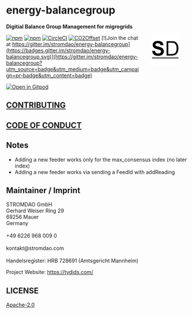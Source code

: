 # energy-balancegroup

<a href="https://stromdao.de/" target="_blank" title="STROMDAO - Digital Energy Infrastructure"><img src="./static/stromdao.png" align="right" height="85px" hspace="30px" vspace="30px"></a>

**Digitial Balance Group Management for migrogrids**

[![npm](https://img.shields.io/npm/dt/energy-balancegroup.svg)](https://www.npmjs.com/package/energy-balancegroup)
[![npm](https://img.shields.io/npm/v/energy-balancegroup.svg)](https://www.npmjs.com/package/energy-balancegroup)
[![CircleCI](https://circleci.com/gh/energychain/energy-balancegroup/tree/main.svg?style=svg)](https://circleci.com/gh/energychain/energy-balancegroup/tree/main)
[![CO2Offset](https://api.corrently.io/v2.0/ghgmanage/statusimg?host=energy-balancegroup&svg=1)](https://co2offset.io/badge.html?host=energy-balancegroup)
[![Join the chat at https://gitter.im/stromdao/energy-balancegroup](https://badges.gitter.im/stromdao/energy-balancegroup.svg)](https://gitter.im/stromdao/energy-balancegroup?utm_source=badge&utm_medium=badge&utm_campaign=pr-badge&utm_content=badge)

[![Open in Gitpod](https://gitpod.io/button/open-in-gitpod.svg)](https://gitpod.io/#https://github.com/energychain/energy-balancegroup)


## [CONTRIBUTING](https://github.com/energychain/energy-balancegroup/blob/main/CONTRIBUTING.md)

## [CODE OF CONDUCT](https://github.com/energychain/energy-balancegroup/blob/main/CODE_OF_CONDUCT.md)

## Notes

- Adding a new feeder works only for the max_consensus index (no later index)
- Adding a new feeder works via sending a FeedId with addReading

## Maintainer / Imprint

<addr>
STROMDAO GmbH  <br/>
Gerhard Weiser Ring 29  <br/>
69256 Mauer  <br/>
Germany  <br/>
  <br/>
+49 6226 968 009 0  <br/>
  <br/>
kontakt@stromdao.com  <br/>
  <br/>
Handelsregister: HRB 728691 (Amtsgericht Mannheim)
</addr>

Project Website: https://tydids.com/

## LICENSE
[Apache-2.0](./LICENSE)
